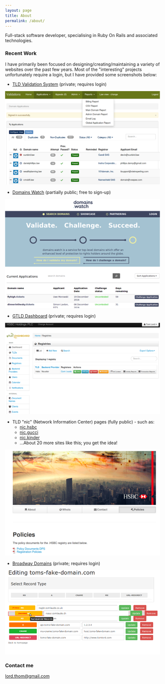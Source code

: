 ```yaml
---
layout: page
title: About
permalink: /about/
---
```


Full-stack software developer, specialising in Ruby On Rails and associated technologies.

### Recent Work

I have primarily been focused on designing/creating/maintaining a variety of websites over the past few years.
Most of the "interesting" projects unfortunately require a login, but I have provided some screenshots below:

* [TLD Validation System](https://validations.valideus.com) (private; requires login)
<p align="center"><img src="/images/comlaude/validations.png"></p>

* [Domains Watch](https://domains.watch) (partially public; free to sign-up)
<p align="center"><img src="/images/comlaude/domains_watch.png"></p>

* [GTLD Dashboard](http://gtld-dashboard.com) (private; requires login)
<p align="center"><img src="/images/comlaude/gtld_dashboard.png"></p>

* TLD "nic" (Network Information Center) pages (fully public) - such as:
  * [nic.hsbc](http://nic.hsbc)
  * [nic.gucci](http://nic.gucci)
  * [nic.kinder](http://nic.kinder)
  * ...About 20 more sites like this; you get the idea!
<p align="center"><img src="/images/comlaude/gtld_dashboard_public.png"></p>

* [Broadway Domains](https://domains.broadway) (private; requires login)
<p align="center"><img src="/images/comlaude/dns_portal.png"></p>

### Contact me

[lord.thom@gmail.com](mailto:lord.thom@gmail.com)

